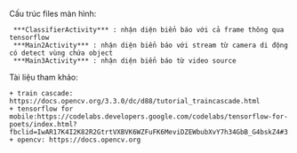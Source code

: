 Cấu trúc files màn hình: 

     ***ClassifierActivity*** : nhận diện biển báo với cả frame thông qua tensorflow
     ***Main2Activity*** : nhận diện biển báo với stream từ camera di động có detect vùng chứa object
     ***Main3Activity*** : nhận diện biển báo từ video source
     

Tài liệu tham khảo:

    + train cascade: https://docs.opencv.org/3.3.0/dc/d88/tutorial_traincascade.html
    + tensorflow for mobile:https://codelabs.developers.google.com/codelabs/tensorflow-for-poets/index.html?        fbclid=IwAR17K4I2K82R2GtrtVXBVK6WZFuFK6MeviDZEWbubXvY7h34GbB_G4bskZ4#3
    + opencv: https://docs.opencv.org


